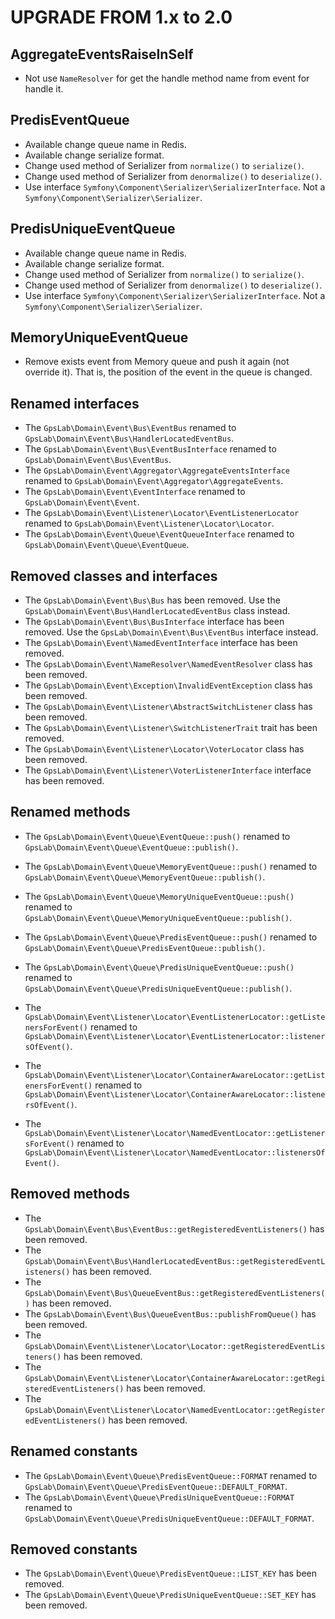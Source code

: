 UPGRADE FROM 1.x to 2.0
=======================

AggregateEventsRaiseInSelf
--------------------------

 * Not use `NameResolver` for get the handle method name from event for handle it.

PredisEventQueue
----------------

 * Available change queue name in Redis.
 * Available change serialize format.
 * Change used method of Serializer from `normalize()` to `serialize()`.
 * Change used method of Serializer from `denormalize()` to `deserialize()`.
 * Use interface `Symfony\Component\Serializer\SerializerInterface`.
   Not a `Symfony\Component\Serializer\Serializer`.

PredisUniqueEventQueue
----------------------

 * Available change queue name in Redis.
 * Available change serialize format.
 * Change used method of Serializer from `normalize()` to `serialize()`.
 * Change used method of Serializer from `denormalize()` to `deserialize()`.
 * Use interface `Symfony\Component\Serializer\SerializerInterface`. Not a `Symfony\Component\Serializer\Serializer`.

MemoryUniqueEventQueue
----------------------

 * Remove exists event from Memory queue and push it again (not override it). That is, the position of the event in the
   queue is changed.

Renamed interfaces
------------------

 * The `GpsLab\Domain\Event\Bus\EventBus` renamed to `GpsLab\Domain\Event\Bus\HandlerLocatedEventBus`.
 * The `GpsLab\Domain\Event\Bus\EventBusInterface` renamed to `GpsLab\Domain\Event\Bus\EventBus`.
 * The `GpsLab\Domain\Event\Aggregator\AggregateEventsInterface` renamed to
   `GpsLab\Domain\Event\Aggregator\AggregateEvents`.
 * The `GpsLab\Domain\Event\EventInterface` renamed to `GpsLab\Domain\Event\Event`.
 * The `GpsLab\Domain\Event\Listener\Locator\EventListenerLocator` renamed to
   `GpsLab\Domain\Event\Listener\Locator\Locator`.
 * The `GpsLab\Domain\Event\Queue\EventQueueInterface` renamed to `GpsLab\Domain\Event\Queue\EventQueue`.

Removed classes and interfaces
------------------------------

 * The `GpsLab\Domain\Event\Bus\Bus` has been removed.
   Use the `GpsLab\Domain\Event\Bus\HandlerLocatedEventBus` class instead.
 * The `GpsLab\Domain\Event\Bus\BusInterface` interface has been removed.
   Use the `GpsLab\Domain\Event\Bus\EventBus` interface instead.
 * The `GpsLab\Domain\Event\NamedEventInterface` interface has been removed.
 * The `GpsLab\Domain\Event\NameResolver\NamedEventResolver` class has been removed.
 * The `GpsLab\Domain\Event\Exception\InvalidEventException` class has been removed.
 * The `GpsLab\Domain\Event\Listener\AbstractSwitchListener` class has been removed.
 * The `GpsLab\Domain\Event\Listener\SwitchListenerTrait` trait has been removed.
 * The `GpsLab\Domain\Event\Listener\Locator\VoterLocator` class has been removed.
 * The `GpsLab\Domain\Event\Listener\VoterListenerInterface` interface has been removed.

Renamed methods
------------------

 * The `GpsLab\Domain\Event\Queue\EventQueue::push()` renamed to `GpsLab\Domain\Event\Queue\EventQueue::publish()`.
 * The `GpsLab\Domain\Event\Queue\MemoryEventQueue::push()` renamed to
   `GpsLab\Domain\Event\Queue\MemoryEventQueue::publish()`.
 * The `GpsLab\Domain\Event\Queue\MemoryUniqueEventQueue::push()` renamed to
   `GpsLab\Domain\Event\Queue\MemoryUniqueEventQueue::publish()`.
 * The `GpsLab\Domain\Event\Queue\PredisEventQueue::push()` renamed to
   `GpsLab\Domain\Event\Queue\PredisEventQueue::publish()`.
 * The `GpsLab\Domain\Event\Queue\PredisUniqueEventQueue::push()` renamed to
   `GpsLab\Domain\Event\Queue\PredisUniqueEventQueue::publish()`.

 * The `GpsLab\Domain\Event\Listener\Locator\EventListenerLocator::getListenersForEvent()` renamed to
   `GpsLab\Domain\Event\Listener\Locator\EventListenerLocator::listenersOfEvent()`.
 * The `GpsLab\Domain\Event\Listener\Locator\ContainerAwareLocator::getListenersForEvent()` renamed to
   `GpsLab\Domain\Event\Listener\Locator\ContainerAwareLocator::listenersOfEvent()`.
 * The `GpsLab\Domain\Event\Listener\Locator\NamedEventLocator::getListenersForEvent()` renamed to
   `GpsLab\Domain\Event\Listener\Locator\NamedEventLocator::listenersOfEvent()`.

Removed methods
---------------

 * The `GpsLab\Domain\Event\Bus\EventBus::getRegisteredEventListeners()` has been removed.
 * The `GpsLab\Domain\Event\Bus\HandlerLocatedEventBus::getRegisteredEventListeners()` has been removed.
 * The `GpsLab\Domain\Event\Bus\QueueEventBus::getRegisteredEventListeners()` has been removed.
 * The `GpsLab\Domain\Event\Bus\QueueEventBus::publishFromQueue()` has been removed.
 * The `GpsLab\Domain\Event\Listener\Locator\Locator::getRegisteredEventListeners()` has been removed.
 * The `GpsLab\Domain\Event\Listener\Locator\ContainerAwareLocator::getRegisteredEventListeners()` has been removed.
 * The `GpsLab\Domain\Event\Listener\Locator\NamedEventLocator::getRegisteredEventListeners()` has been removed.

Renamed constants
-----------------

 * The `GpsLab\Domain\Event\Queue\PredisEventQueue::FORMAT` renamed to
   `GpsLab\Domain\Event\Queue\PredisEventQueue::DEFAULT_FORMAT`.
 * The `GpsLab\Domain\Event\Queue\PredisUniqueEventQueue::FORMAT` renamed to
   `GpsLab\Domain\Event\Queue\PredisUniqueEventQueue::DEFAULT_FORMAT`.

Removed constants
-----------------

 * The `GpsLab\Domain\Event\Queue\PredisEventQueue::LIST_KEY` has been removed.
 * The `GpsLab\Domain\Event\Queue\PredisUniqueEventQueue::SET_KEY` has been removed.
